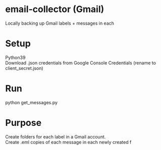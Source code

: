 # email-collector (Gmail)
Locally backing up Gmail labels + messages in each

# Setup
Python39<br />
Download .json credentials from Google Console Credentials (rename to client_secret.json)

# Run
python get_messages.py

# Purpose
Create folders for each label in a Gmail account.<br />
Create .eml copies of each message in each newly created f
